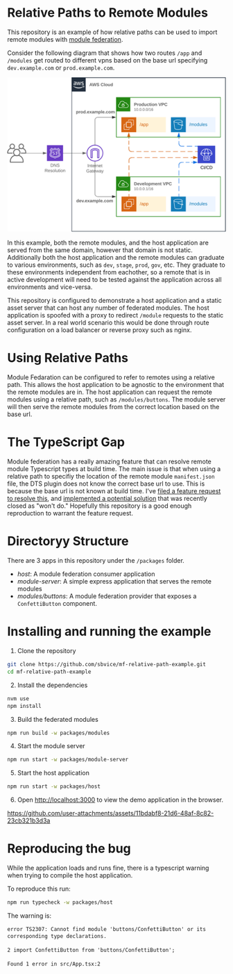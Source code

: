# Relative Paths to Remote Modules
This repository is an example of how relative paths can be used to import remote modules with [module federation](https://module-federation.io/).

Consider the following diagram that shows how two routes `/app` and `/modules` get routed to different vpns based on the base url specifying `dev.example.com` or `prod.example.com`.

![Relative remote diagram](relative-remote-diagram.png)

In this example, both the remote modules, and the host application are served from the same domain, however that domain is not static.  Additionally both the host application and the remote modules can graduate to various environments, such as `dev`, `stage`, `prod`, `gov`, etc.  They graduate to these environments independent from eachother, so a remote that is in active development will need to be tested against the application across all environments and vice-versa.

This repository is configured to demonstrate a host application and a static asset server that can host any number of federated modules.  The host application is spoofed with a proxy to redirect `/module` requests to the static asset server.  In a real world scenario this would be done through route configuration on a load balancer or reverse proxy such as nginx.

# Using Relative Paths
Module Fedaration can be configured to refer to remotes using a relative path.  This allows the host application to be agnostic to the environment that the remote modules are in.  The host application can request the remote modules using a relative path, such as `/modules/buttons`.  The module server will then serve the remote modules from the correct location based on the base url.

# The TypeScript Gap
Module federation has a really amazing feature that can resolve remote module Typescript types at build time.  The main issue is that when using a relative path to specifiy the location of the remote module `manifest.json` file, the DTS plugin does not know the correct base url to use.  This is because the base url is not known at build time.  I've [filed a feature request to resolve this](https://github.com/module-federation/core/issues/2963), and [implemented a potential solution](https://github.com/module-federation/core/pull/3042) that was recently closed as "won't do." Hopefully this repository is a good enough reproduction to warrant the feature request.

# Directoryy Structure
There are 3 apps in this repository under the `/packages` folder.

- *host*: A module federation consumer application
- *module-server*: A simple express application that serves the remote modules
- *modules/buttons*: A module federation provider that exposes a `ConfettiButton` component.

# Installing and running the example

1. Clone the repository
```bash
git clone https://github.com/sbvice/mf-relative-path-example.git
cd mf-relative-path-example
```

2. Install the dependencies
```bash
nvm use
npm install
```

3. Build the federated modules
```bash
npm run build -w packages/modules
```

4. Start the module server
```bash
npm run start -w packages/module-server
```

5. Start the host application
```bash
npm run start -w packages/host
```

6. Open [http://localhost:3000](http://localhost:3000) to view the demo application in the browser.




https://github.com/user-attachments/assets/11bdabf8-21d6-48af-8c82-23cb321b3d3a



# Reproducing the bug
While the application loads and runs fine, there is a typescript warning when trying to compile the host application.

To reproduce this run:
```bash
npm run typecheck -w packages/host
```

The warning is:
```
error TS2307: Cannot find module 'buttons/ConfettiButton' or its corresponding type declarations.

2 import ConfettiButton from 'buttons/ConfettiButton';

Found 1 error in src/App.tsx:2
```
